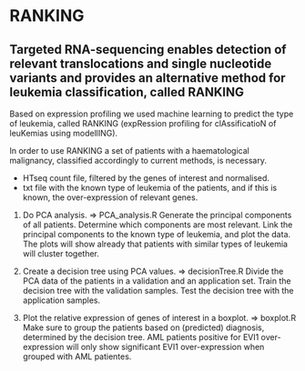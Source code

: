 # RANKING
## Targeted RNA-sequencing enables detection of relevant translocations and single nucleotide variants and provides an alternative method for leukemia classification, called RANKING

Based on expression profiling we used machine learning to predict the type of leukemia, called RANKING (expRession profiling for clAssificatioN of leuKemias using modellING).

In order to use RANKING a set of patients with a  haematological malignancy, classified accordingly to current methods, is necessary.
* HTseq count file, filtered by the genes of interest and normalised.
* txt file with the known type of leukemia of the patients, and if this is known, the over-expression of relevant genes.  
 

1. Do PCA analysis. => PCA_analysis.R
Generate the principal components of all patients. Determine which components are most relevant. Link the principal components to the known type of leukemia, and plot the data. The plots will show already that patients with similar types of leukemia will cluster together.

2. Create a decision tree using PCA values. => decisionTree.R
Divide the PCA data of the patients in a validation and an application set. Train the decision tree with the validation samples. Test the decision tree with the application samples.

3. Plot the relative expression of genes of interest in a boxplot. => boxplot.R
Make sure to group the patients based on (predicted) diagnosis, determined by the decision tree.
AML patients positive for EVI1 over-expression will only show significant EVI1 over-expression when grouped with AML patientes.
